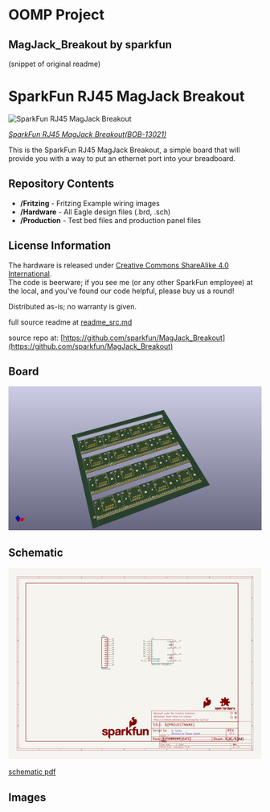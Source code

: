 # OOMP Project  
## MagJack_Breakout  by sparkfun  
  
(snippet of original readme)  
  
SparkFun RJ45 MagJack Breakout  
================================  
  
![SparkFun RJ45 MagJack Breakout](https://cdn.sparkfun.com//assets/parts/9/9/9/8/13021-03.jpg)  
  
[*SparkFun RJ45 MagJack Breakout(BOB-13021)*](https://www.sparkfun.com/products/13021)  
  
This is the SparkFun RJ45 MagJack Breakout, a simple board that will provide you with a way to put an ethernet port into your breadboard.   
  
Repository Contents  
-------------------  
* **/Fritzing** - Fritzing Example wiring images  
* **/Hardware** - All Eagle design files (.brd, .sch)  
* **/Production** - Test bed files and production panel files  
  
License Information  
-------------------  
The hardware is released under [Creative Commons ShareAlike 4.0 International](https://creativecommons.org/licenses/by-sa/4.0/).  
The code is beerware; if you see me (or any other SparkFun employee) at the local, and you've found our code helpful, please buy us a round!  
  
Distributed as-is; no warranty is given.  
  
  full source readme at [readme_src.md](readme_src.md)  
  
source repo at: [https://github.com/sparkfun/MagJack_Breakout](https://github.com/sparkfun/MagJack_Breakout)  
## Board  
  
[![working_3d.png](working_3d_600.png)](working_3d.png)  
## Schematic  
  
[![working_schematic.png](working_schematic_600.png)](working_schematic.png)  
  
[schematic pdf](working_schematic.pdf)  
## Images  
